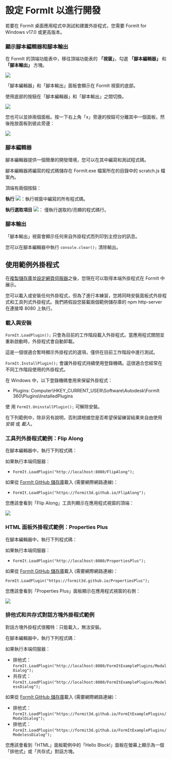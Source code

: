 # 設定 FormIt 以進行開發

若要在 FormIt 桌面應用程式中測試和建置外掛程式，您需要 FormIt for Windows v17.0 或更高版本。

### **顯示腳本編輯器和腳本輸出**

在 FormIt 的頂端功能表中，移往頂端功能表的 **「視窗」**，勾選 **「腳本編輯器」** 和 **「腳本輸出」** 方塊。

![](https://formit3d.github.io/FormItExamplePlugins/docs/images/EnableDevelopmentWindows.PNG)

「腳本編輯器」和「腳本輸出」面板會顯示在 FormIt 視窗的底部。

使用底部的按鈕在「腳本編輯器」和「腳本輸出」之間切換。

![](https://formit3d.github.io/FormItExamplePlugins/docs/images/ScriptEditorDefaultState.PNG)

您也可以並排兩個面板。按一下右上角「x」旁邊的按鈕可分離其中一個面板，然後拖放面板到彼此旁邊：

![](https://formit3d.github.io/FormItExamplePlugins/docs/images/ScriptEditor+ScriptOutputConfiguration.gif)

### **腳本編輯器**

腳本編輯器提供一個簡單的開發環境，您可以在其中編寫和測試程式碼。

腳本編輯器將編寫的程式碼儲存在 FormIt.exe 檔案所在的目錄中的 scratch.js 檔案內。

頂端有兩個按鈕：

**執行** ![](<../../../../.gitbook/assets/image (8).png>)：執行視窗中編寫的所有程式碼。

**執行選取項目** ![](<../../../../.gitbook/assets/image (52).png>)： 僅執行選取的/亮顯的程式碼行。

### **腳本輸出**

「腳本輸出」視窗會顯示任何來自外掛程式而列印到主控台的訊息。

您可以在腳本編輯器中執行 `console.clear();` 清除輸出。

## 使用範例外掛程式

在[複製儲存庫](cloning-a-sample-plugin.md)並[設定網頁伺服器](hosting-a-plugin-on-a-local-server.md)之後，您現在可以取得本端外掛程式在 FormIt 中展示。

您可以載入或安裝任何外掛程式，但為了進行本練習，您將同時安裝面板式外掛程式和工具列式外掛程式。我們將假設您裝載兩個範例儲存庫的 npm http-server 在連接埠 8080 上執行。

### **載入與安裝**

`FormIt.LoadPlugin();` 只會為目前的工作階段載入外掛程式。當應用程式關閉並重新啟動時，外掛程式會自動卸載。

這是一個很適合暫時顯示外掛程式的選項，僅供在目前工作階段中進行測試。

`FormIt.InstallPlugin();` 會讓外掛程式持續使用登錄機碼。這很適合您經常在不同工作階段使用的外掛程式。

在 Windows 中，以下登錄機碼會用來保留外掛程式：

* Plugins: Computer\HKEY\_CURRENT\_USER\Software\Autodesk\FormIt 360\Plugins\InstalledPlugins

使 用 `FormIt.UninstallPlugin();` 可解除安裝。

在下列範例中，除非另有說明，否則請根據您是否希望保留練習結果來自由使用 _安裝_ 或 _載入_。

### **工具列外掛程式範例：Flip Along**

在腳本編輯器中，執行下列程式碼：

如果執行本端伺服器：

* `FormIt.LoadPlugin("http://localhost:8080/FlipAlong");`

如果從 [FormIt GitHub 儲存庫](https://github.com/FormIt3D/)載入 (需要網際網路連線)：

* `FormIt.LoadPlugin("https://formit3d.github.io/FlipAlong");`

您應該會看到「Flip Along」工具列顯示在應用程式視窗的頂端：

![](https://formit3d.github.io/FormItExamplePlugins/docs/images/FlipAlongToolbar.PNG)

### **HTML 面板外掛程式範例：Properties Plus**

在腳本編輯器中，執行下列程式碼：

如果執行本端伺服器：

* `FormIt.LoadPlugin("http://localhost:8080/PropertiesPlus");`

如果從 [FormIt GitHub 儲存庫](https://github.com/FormIt3D/)載入 (需要網際網路連線)：

`FormIt.LoadPlugin("https://formit3d.github.io/PropertiesPlus");`

您應該會看到「Properties Plus」面板顯示在應用程式視窗的右側：

![](https://formit3d.github.io/FormItExamplePlugins/docs/images/PropertiesPlusPanel.png)

### **排他式和共存式對話方塊外掛程式範例**

對話方塊外掛程式很獨特：只能載入，無法安裝。

在腳本編輯器中，執行下列程式碼：

如果執行本端伺服器：

* 排他式：`FormIt.LoadPlugin("http://localhost:8080/FormItExamplePlugins/ModalDialog");`
* 共存式：`FormIt.LoadPlugin("http://localhost:8080/FormItExamplePlugins/ModelessDialog");`

如果從 [FormIt GitHub 儲存庫](https://github.com/FormIt3D/)載入 (需要網際網路連線)：

* 排他式：`FormIt.LoadPlugin("https://formit3d.github.io/FormItExamplePlugins/ModalDialog");`
* 排他式：`FormIt.LoadPlugin("https://formit3d.github.io/FormItExamplePlugins/ModelessDialog");`

您應該會看到「HTML」面板範例中的「Hello Block!」面板在螢幕上顯示為一個「排他式」或「共存式」對話方塊。
